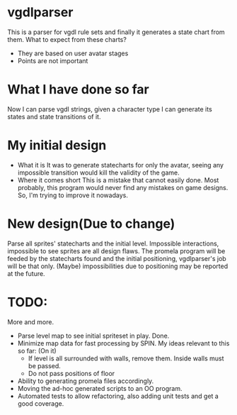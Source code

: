 # vgdlparser

This is a parser for vgdl rule sets and finally it generates a state chart from them.
What to expect from these charts?

- They are based on user avatar stages
- Points are not important

# What I have done so far

Now I can parse vgdl strings, given a character type I can generate its states and state transitions of it.

# My initial design
- What it is
It was to generate statecharts for only the avatar, seeing any impossible transition would kill the validity of the game.
- Where it comes short
This is a mistake that cannot easily done. Most probably, this program would never find any mistakes on game designs.
So, I'm trying to improve it nowadays.

# New design(Due to change)
Parse all sprites' statecharts and the initial level. Impossible interactions, impossible to see sprites are all design flaws.
The promela program will be feeded by the statecharts found and the initial positioning, vgdlparser's job will be that only.
(Maybe) impossibilities due to positioning may be reported at the future.

# TODO:

More and more.

- Parse level map to see initial spriteset in play. Done.
- Minimize map data for fast processing by SPIN.
  My ideas relevant to this so far: (On it)
  - If level is all surrounded with walls, remove them. Inside walls must be passed.
  - Do not pass positions of floor
- Ability to generating promela files accordingly.
- Moving the ad-hoc generated scripts to an OO program.
- Automated tests to allow refactoring, also adding unit tests and get a good coverage.
